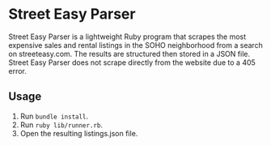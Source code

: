 # Street Easy Parser

Street Easy Parser is a lightweight Ruby program that scrapes the most expensive sales and rental listings in the SOHO neighborhood from a search on streeteasy.com. The results are structured then stored in a JSON file. Street Easy Parser does not scrape directly from the website due to a 405 error.

## Usage

1. Run `bundle install`.
2. Run `ruby lib/runner.rb`.
3. Open the resulting listings.json file.
